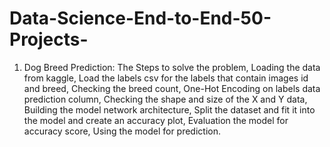 # Data-Science-End-to-End-50-Projects-
1. Dog Breed Prediction: The Steps to solve the problem, Loading the data from kaggle, Load the labels csv for the labels that contain images id and breed, Checking the breed count, One-Hot Encoding on labels data prediction column, Checking the shape and size of the X and Y data, Building the model network architecture, Split the dataset and fit it into the model and create an accuracy plot, Evaluation the model for accuracy score, Using the model for prediction.
